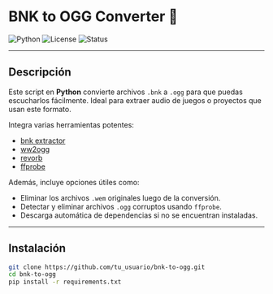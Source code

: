 # BNK to OGG Converter 🎵

![Python](https://img.shields.io/badge/python-v3.8+-blue)
![License](https://img.shields.io/badge/license-MIT-green)
![Status](https://img.shields.io/badge/status-active-brightgreen)

---

## Descripción

Este script en **Python** convierte archivos `.bnk` a `.ogg` para que puedas escucharlos fácilmente. Ideal para extraer audio de juegos o proyectos que usan este formato.

Integra varias herramientas potentes:  
- [bnk extractor](https://github.com/eXpl0it3r/bnkextr/releases/download/2.0/bnkextr.exe)  
- [ww2ogg](https://github.com/hcs64/ww2ogg/releases/download/0.24/ww2ogg024.zip)  
- [revorb](https://github.com/ItsBranK/ReVorb/releases/download/v1.0/ReVorb.exe)  
- [ffprobe](https://ffmpeg.org/download.html)  

Además, incluye opciones útiles como:  
- Eliminar los archivos `.wem` originales luego de la conversión.  
- Detectar y eliminar archivos `.ogg` corruptos usando `ffprobe`.  
- Descarga automática de dependencias si no se encuentran instaladas.

---

## Instalación

```bash
git clone https://github.com/tu_usuario/bnk-to-ogg.git
cd bnk-to-ogg
pip install -r requirements.txt
